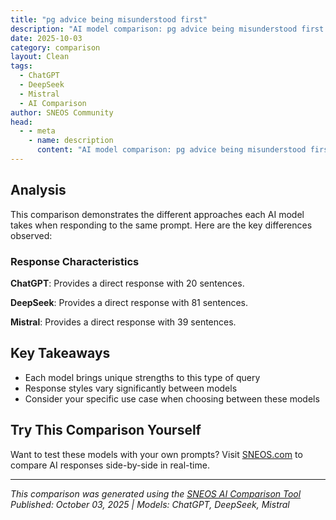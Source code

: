 ```yaml
---
title: "pg advice being misunderstood first"
description: "AI model comparison: pg advice being misunderstood first..."
date: 2025-10-03
category: comparison
layout: Clean
tags:
  - ChatGPT
  - DeepSeek
  - Mistral
  - AI Comparison
author: SNEOS Community
head:
  - - meta
    - name: description
      content: "AI model comparison: pg advice being misunderstood first..."
---
```


<ChatComparison
  title="pg advice being misunderstood first"
  prompt="pg advice being misunderstood first"
  :responses='{"ChatGPT": "It sounds like you\u2019re looking for advice on how to handle situations where your point of view or advice is being misunderstood. Here are some tips that might help:\n\n1. **Clarify Your Message**: Sometimes misunderstanding happens because the message isn\u2019t clear. Try to simplify your advice and use straightforward language.\n\n2. **Ask for Feedback**: After giving your advice, ask the other person to repeat back what they understood. This helps identify any gaps or confusion.\n\n3. **Use Examples or Analogies**: Illustrate your advice with examples or relatable analogies to make your point clearer.\n\n4. **Be Patient and Open-Minded**: Sometimes people have different perspectives or information. Listen to their concerns and address them calmly.\n\n5. **Check Your Tone and Body Language**: How you say something may affect how it\u2019s received. Make sure your tone is respectful and your body language open.\n\n6. **Write It Down**: If verbal advice is misunderstood, try writing it down so the other person can review it carefully.\n\n7. **Follow Up**: After giving advice, check back later to see if it was understood correctly and if it helped.\n\nIf you provide a specific context or example, I can offer more tailored advice!", "DeepSeek": "Of course. The phrase \u0022PG advice being misunderstood first\u0022 is a classic and frustrating experience. It points to a situation where well-intentioned, gentle guidance is misinterpreted, often as something more negative or critical.\n\nHere\u2019s a breakdown of why this happens and actionable advice on how to prevent it.\n\n### Why PG Advice Gets Misunderstood First\n\nThe core issue is a **mismatch in context, tone, or expectation** between the giver and the receiver.\n\n1. **The \u0022Praise Sandwich\u0022 Backfire:** You try to be gentle by wrapping criticism in praise (\u0022You\u0027re doing great, but...\u0022). The recipient often senses the \u0022but\u0022 coming and braces for impact, or they only hear the criticism, making the praise feel insincere.\n2. **Lack of Explicit Permission:** Jumping into advice without checking if the other person wants it can feel like an unsolicited judgment. They weren\u0027t in \u0022feedback mode,\u0022 so they get defensive.\n3. **Vagueness and Indirectness:** PG advice is often couched in soft language (\u0022Maybe you could consider...\u0022, \u0022One thought I had...\u0022). This can be misinterpreted as passive-aggression or a lack of conviction, leaving the other person to guess your true meaning.\n4. **The \u0022Problem-Solving\u0022 vs. \u0022Venting\u0022 Divide:** The person sharing a problem might just want empathy and to be heard. If you immediately jump to PG advice, they feel you\u0027re trying to \u0022fix\u0022 them instead of understanding their frustration.\n5. **Power Dynamics:** If you\u0027re in a position of authority (a manager, a parent, a senior colleague), *any* advice, no matter how gently phrased, can feel like a directive or a reprimand.\n6. **Tone vs. Text:** This is especially true in digital communication. Without vocal inflection and body language, a kindly meant \u0022Perhaps we could try a different approach\u0022 can be read as sarcastic, dismissive, or condescending.\n\n---\n\n### How to Give Advice So It\u0027s Understood Correctly\n\nThe goal is to be **clear, kind, and collaborative**, not just \u0022nice.\u0022\n\n#### Step 1: Set the Stage (The Most Important Step)\n\n* **Ask for Permission:** This is the single most effective technique.\n * *\u0022I have a thought on that, would it be helpful to hear it?\u0022*\n * *\u0022I noticed a potential challenge with that approach. Are you open to some feedback?\u0022*\n * This immediately shifts the dynamic from \u0022I am criticizing you\u0022 to \u0022We are collaborating.\u0022\n\n* **Clarify the Goal:** State your positive intent upfront.\n * *\u0022I want to make sure we\u0027re both successful on this project, so I have a suggestion.\u0022*\n * *\u0022I\u0027m on your team here. My goal is to help this go smoothly.\u0022*\n\n#### Step 2: Deliver the Advice Clearly and Kindly\n\n* **Be Direct, But Not Blunt:** Drop the vague \u0022maybe\u0022 and \u0022perhaps.\u0022 Use \u0022I\u0022 statements and focus on the issue, not the person.\n * **Instead of:** \u0022Maybe it would be better if you didn\u0027t send the email so late.\u0022\n * **Try:** \u0022I\u0027ve found that sending emails before 5 PM tends to get faster responses. My suggestion would be to try sending it in the afternoon to help move the project along.\u0022\n\n* **Focus on the \u0022What,\u0022 Not the \u0022Who\u0022:** Frame the problem as a shared challenge to solve, not a personal failing.\n * **Instead of:** \u0022You were unclear in that presentation.\u0022\n * **Try:** \u0022I think we can make the data on slide 5 even clearer. What if we used a chart instead of the table to help the audience grasp it faster?\u0022\n\n* **Be Specific and Actionable:** Vague advice is useless and frustrating. Give them a concrete next step.\n * **Instead of:** \u0022You need to be more proactive.\u0022\n * **Try:** \u0022For the next meeting, it would be really helpful if you could send a brief agenda outline the day before. That will help us all stay focused.\u0022\n\n#### Step 3: Create a Dialogue\n\n* **Ask for Their Perspective:** After giving your advice, turn it back to them.\n * *\u0022What are your thoughts on that?\u0022*\n * *\u0022How does that sound to you?\u0022*\n * *\u0022Is that feasible from your end?\u0022*\n This makes it a conversation, not a lecture.\n\n### Example in Action\n\n**Scenario:** A teammate keeps missing small details in their reports.\n\n**The Misunderstood PG Approach:**\n\u003E \u0022Hey, the report looks really good overall! I really liked the analysis section. I just had a couple tiny little things, maybe we could look at the formatting on page 2? But really, great job!\u0022\n\u003E **(Their takeaway: \u0022They hated it. What\u0027s wrong with page 2? Why are they being so vague?\u0022)*\n\n**The Clear, Kind, and Collaborative Approach:**\n\u003E \u0022Thanks for getting the draft report done. **I have a suggestion to make it even clearer for the client, are you open to it?**\n\u003E\n\u003E **(Wait for \u0022Yes\u0022)**\n\u003E\n\u003E **The goal is to make the data on page 2 impossible to misunderstand.** I noticed a few numbers weren\u0027t aligned, which can be confusing. **My recommendation is to use the standard table template, which will auto-format it.** What do you think?\n\u003E\n\u003E **(Listen to their response)**\n\u003E\n\u003E The rest of the analysis is solid, by the way\u2014especially the section on market trends.\u0022\n\n**See the difference?** The second approach is respectful, direct, frames the problem as a shared goal (\u0022clarity for the client\u0022), and offers a specific, actionable solution.\n\n**In short: Stop trying to be \u0022nice\u0022 and start aiming for \u0022clear and supportive.\u0022 You\u0027ll be misunderstood far less often.**", "Mistral": "It sounds like you\u0027re experiencing a situation where your advice is being misunderstood. This can be frustrating, but there are several strategies you can use to improve communication and ensure your advice is received as intended:\n\n1. **Clarify Your Intentions**: Start by clearly stating your intentions. Explain why you are giving the advice and what you hope to achieve.\n\n2. **Use Simple Language**: Avoid jargon and complex terms. Use straightforward language that is easy to understand.\n\n3. **Provide Context**: Give background information to help the recipient understand the context of your advice. This can make your suggestions more relatable.\n\n4. **Be Specific**: Instead of giving general advice, be specific about what actions should be taken. Provide concrete examples or steps.\n\n5. **Ask for Feedback**: After giving your advice, ask for feedback to ensure it was understood correctly. Questions like \u0022Does that make sense?\u0022 or \u0022Do you have any questions?\u0022 can be helpful.\n\n6. **Listen Actively**: Pay attention to the recipient\u0027s response. Active listening can help you understand their perspective and address any misunderstandings.\n\n7. **Empathize**: Show empathy and understanding. Acknowledge the recipient\u0027s feelings and concerns, which can make them more receptive to your advice.\n\n8. **Use Visual Aids**: If possible, use visual aids like diagrams, charts, or examples to illustrate your points. Visual aids can often clarify complex ideas.\n\n9. **Break It Down**: If your advice is complex, break it down into smaller, more manageable parts. This can make it easier to digest.\n\n10. **Follow Up**: After giving your advice, follow up to see if it was implemented and if there are any further questions or concerns.\n\n11. **Be Patient**: Sometimes, it takes time for advice to be fully understood and accepted. Be patient and willing to explain things multiple times if necessary.\n\n12. **Adapt Your Approach**: If you notice that your advice is consistently misunderstood, consider adapting your approach. Different people may respond better to different styles of communication.\n\nBy implementing these strategies, you can improve the likelihood that your advice will be understood and appreciated."}' 
  published-date="21:08"
/>

## Analysis

This comparison demonstrates the different approaches each AI model takes when responding to the same prompt. Here are the key differences observed:

### Response Characteristics

**ChatGPT**: Provides a direct response with 20 sentences. 

**DeepSeek**: Provides a direct response with 81 sentences. 

**Mistral**: Provides a direct response with 39 sentences. 

## Key Takeaways

- Each model brings unique strengths to this type of query
- Response styles vary significantly between models
- Consider your specific use case when choosing between these models

## Try This Comparison Yourself

Want to test these models with your own prompts? Visit [SNEOS.com](https://sneos.com) to compare AI responses side-by-side in real-time.

---

*This comparison was generated using the [SNEOS AI Comparison Tool](https://sneos.com)*
*Published: October 03, 2025 | Models: ChatGPT, DeepSeek, Mistral*
